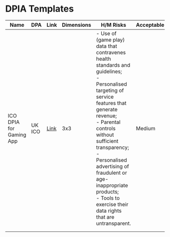 # DPIA Templates

| Name | DPA | Link |Dimensions|H/M Risks|Acceptable|
|---|---|---|---|---|---|
|ICO DPIA for Gaming App| UK ICO |[Link](https://ico.org.uk/for-organisations/childrens-code-hub/sample-data-protection-impact-assessment-mobile-gaming-app/)|3x3|- Use of (game play) data that contravenes health standards and guidelines;<br />- Personalised targeting of service features that generate revenue;<br/>- Parental controls without sufficient transparency;<br/>- Personalised advertising of fraudulent or age-inappropriate products;<br/>- Tools to exercise their data rights that are untransparent.|Medium|
|   |   |   |   |   |   |
|   |   |   |   |   |   |
